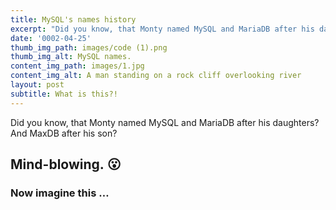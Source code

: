 ```yaml
---
title: MySQL's names history
excerpt: "Did you know, that Monty named MySQL and MariaDB after his daughters? And MaxDB after his son? Mind blowing.\_\U0001F62E"
date: '0002-04-25'
thumb_img_path: images/code (1).png
thumb_img_alt: MySQL names.
content_img_path: images/1.jpg
content_img_alt: A man standing on a rock cliff overlooking river
layout: post
subtitle: What is this?!
---
```

Did you know, that Monty named MySQL and MariaDB after his daughters? And MaxDB after his son? 

## Mind-blowing. 😮

### Now imagine this …
